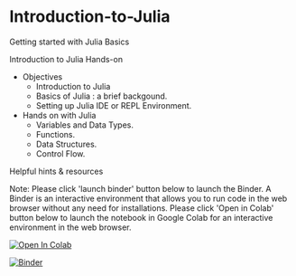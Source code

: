# Introduction-to-Julia
Getting started with Julia Basics

Introduction to Julia
Hands-on

* Objectives
  * Introduction to Julia
  * Basics of Julia : a brief backgound.
  * Setting up Julia IDE or REPL Environment.
* Hands on with Julia
  * Variables and Data Types.
  * Functions.
  * Data Structures.
  * Control Flow.

Helpful hints & resources

Note: Please click 'launch binder' button below to launch the Binder. A Binder is an interactive environment that allows you to run code in the web browser without any need for installations.
Please click 'Open in Colab' button below to launch the notebook in Google Colab for an interactive environment in the web browser.

[![Open In Colab](https://camo.githubusercontent.com/bc42a472510950b1397b0fd90298113b46086fa0986d3b395b5d0d8f01d19e83/68747470733a2f2f62616467656e2e6e65742f62616467652f4c61756e63682f6f6e253230476f6f676c65253230436f6c61622f626c75653f69636f6e3d7465726d696e616c)](https://colab.research.google.com/drive/1YDVXBy2fZHEUNxYD4gBizcUxtm1By2kO)

[![Binder](https://mybinder.org/badge_logo.svg)](https://mybinder.org/v2/gh/CEASLIBRARY/Introduction-to-Julia/main?labpath=Julia.ipynb)

